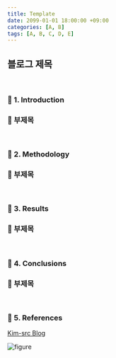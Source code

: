 ```yaml
---
title: Template
date: 2099-01-01 18:00:00 +09:00
categories: [A, B]
tags: [A, B, C, D, E]
---
```


<!-- 2099-01-01 글 작성 시작; 2099-01-01 페이지 호출 완료 -->
<h2>블로그 제목</h2>

<br>

### 🔔 1. Introduction
### 📌 부제목

<br>

### 🔔 2. Methodology
### 📌 부제목

<br>

### 🔔 3. Results
### 📌 부제목

<br>

### 🔔 4. Conclusions
### 📌 부제목

<br>

### 🎁 5. References

<a href="https://kim-src.github.io/">Kim-src Blog</a>

<img src="https://github.com/Kim-src/Images/assets/150884526/9ba1ebbb-a79c-4e4c-a5f6-2149bb301cd8" class="img" alt="figure">

<br>
<br>
<br>
